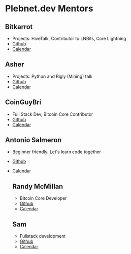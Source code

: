 # Plebnet.dev Mentors

## Bitkarrot
- Projects: HiveTalk, Contributor to LNBits, Core Lightning
- [Github](https://github.com/bitkarrot)
- [Calendar](https://cal.com/bitkarrot)

## Asher 
- Projects:  Python and Rigly (Mining) talk 
- [Github](https://github.com/asherp)
- [Calendar](https://cal.com/asherp/1-hr-meeting?user=asherp&duration=30)

## CoinGuyBri
- Full Stack Dev, Bitcoin Core Contributor
- [Github](https://github.com/bliotti)
- [Calendar](https://cal.com/coinguybri)

##  Antonio Salmeron 
- Beginner friendly. Let's learn code together
- [Github](https://github.com/amsalmeron)
- [Calendar](https://cal.com/tony21)

  ## Randy McMillan
  - Bitcoin Core Developer
  - [Github](https://github.com/RandyMcMillan)
  - [Calendar](https://cal.com/bitcoincore.dev)
 
  ## Sam
  - Fullstack development
  - [Github](https://github.com/samthomson)
  - [Calendar](https://cal.com/sam-123456789)
 
 
  

